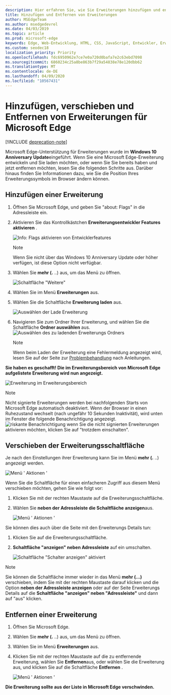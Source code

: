 ```yaml
---
description: Hier erfahren Sie, wie Sie Erweiterungen hinzufügen und entfernen sowie die Schaltfläche einer Erweiterung neben der Adressleiste verschieben.
title: Hinzufügen und Entfernen von Erweiterungen
author: MSEdgeTeam
ms.author: msedgedevrel
ms.date: 04/03/2019
ms.topic: article
ms.prod: microsoft-edge
keywords: Edge, Web-Entwicklung, HTML, CSS, JavaScript, Entwickler, Erweiterung
ms.custom: seodec18
localization_priority: Priority
ms.openlocfilehash: fdc6950962e7ce7e0a720d0bafa7e2c63ebd7098
ms.sourcegitcommit: 6860234c25a8be863b7f29a54838e78e120dbb62
ms.translationtype: MT
ms.contentlocale: de-DE
ms.lasthandoff: 04/09/2020
ms.locfileid: "10567431"
---
```

# Hinzufügen, verschieben und Entfernen von Erweiterungen für Microsoft Edge  

[!INCLUDE [deprecation-note](../includes/deprecation-note.md)]  

Microsoft Edge-Unterstützung für Erweiterungen wurde im **Windows 10 Anniversary Update**eingeführt. Wenn Sie eine Microsoft Edge-Erweiterung entwickeln und Sie laden möchten, oder wenn Sie Sie bereits haben und jetzt entfernen möchten, lesen Sie die folgenden Schritte aus.
Darüber hinaus finden Sie Informationen dazu, wie Sie die Position Ihres Erweiterungssymbols im Browser ändern können.

## Hinzufügen einer Erweiterung

1. Öffnen Sie Microsoft Edge, und geben Sie "about: Flags" in die Adressleiste ein.

2. Aktivieren Sie das Kontrollkästchen **Erweiterungsentwickler Features aktivieren** .

   ![Info: Flags aktivieren von Entwicklerfeatures](./../media/sideload-aboutflags.png)
   > [!NOTE]
   > Wenn Sie nicht über das Windows 10 Anniversary Update oder höher verfügen, ist diese Option nicht verfügbar.

3. Wählen Sie **mehr (.** ..) aus, um das Menü zu öffnen.

   ![Schaltfläche "Weitere"](./../media/morebutton.png)  

4. Wählen Sie im Menü **Erweiterungen** aus.

5. Wählen Sie die Schaltfläche **Erweiterung laden** aus.

   ![Auswählen der Lade Erweiterung](./../media/sideload-load-extension.png)

6. Navigieren Sie zum Ordner Ihrer Erweiterung, und wählen Sie die Schaltfläche **Ordner auswählen** aus.
   ![Auswählen des zu ladenden Erweiterungs Ordners](./../media/sideload-select-extension.png)
   > [!NOTE]
   > Wenn beim Laden der Erweiterung eine Fehlermeldung angezeigt wird, lesen Sie auf der Seite zur [Problembehandlung](./../troubleshooting.md) nach Anleitungen.


**Sie haben es geschafft! Die im Erweiterungsbereich von Microsoft Edge aufgelistete Erweiterung wird nun angezeigt.**

![Erweiterung im Erweiterungsbereich](./../media/sideload-extension-installed.png)

> [!NOTE]
> Nicht signierte Erweiterungen werden bei nachfolgenden Starts von Microsoft Edge automatisch deaktiviert. Wenn der Browser in einen Ruhezustand wechselt (nach ungefähr 10 Sekunden Inaktivität), wird unten im Fenster die folgende Benachrichtigung angezeigt. ![riskante Benachrichtigung wenn ](./../media/riskynotification.png) Sie die nicht signierten Erweiterungen aktivieren möchten, klicken Sie auf "trotzdem einschalten".



## Verschieben der Erweiterungsschaltfläche
Je nach den Einstellungen ihrer Erweiterung kann Sie im Menü **mehr (.** ..) angezeigt werden.

   ![Menü ' Aktionen '](./../media/browseraction.png)  


Wenn Sie die Schaltfläche für einen einfacheren Zugriff aus diesem Menü verschieben möchten, gehen Sie wie folgt vor:

1. Klicken Sie mit der rechten Maustaste auf die Erweiterungsschaltfläche.

2. Wählen Sie **neben der Adressleiste die Schaltfläche anzeigen**aus.

   ![Menü ' Aktionen '](./../media/browseraction_contextmenu.png)  

Sie können dies auch über die Seite mit den Erweiterungs Details tun:

1. Klicken Sie auf die Erweiterungsschaltfläche.
2. **Schaltfläche "anzeigen" neben Adressleiste** auf ein umschalten.

   ![Schaltfläche "Schalter anzeigen" aktiviert](./../media/show-button-toggle.png)

> [!NOTE]
> Sie können die Schaltfläche immer wieder in das Menü **mehr (...)** verschieben, indem Sie mit der rechten Maustaste darauf klicken und die Option **neben der Adressleiste anzeigen** oder auf der Seite Erweiterungs Details auf die **Schaltfläche "anzeigen" neben "Adressleiste"** und dann auf "aus" klicken.


## Entfernen einer Erweiterung

1. Öffnen Sie Microsoft Edge.

2. Wählen Sie **mehr (.** ..) aus, um das Menü zu öffnen.

3. Wählen Sie im Menü **Erweiterungen** aus.

4. Klicken Sie mit der rechten Maustaste auf die zu entfernende Erweiterung, wählen Sie **Entfernen**aus, oder wählen Sie die Erweiterung aus, und klicken Sie auf die Schaltfläche **Entfernen** .

   ![Menü ' Aktionen '](./../media/remove.png)  

**Die Erweiterung sollte aus der Liste in Microsoft Edge verschwinden.**
